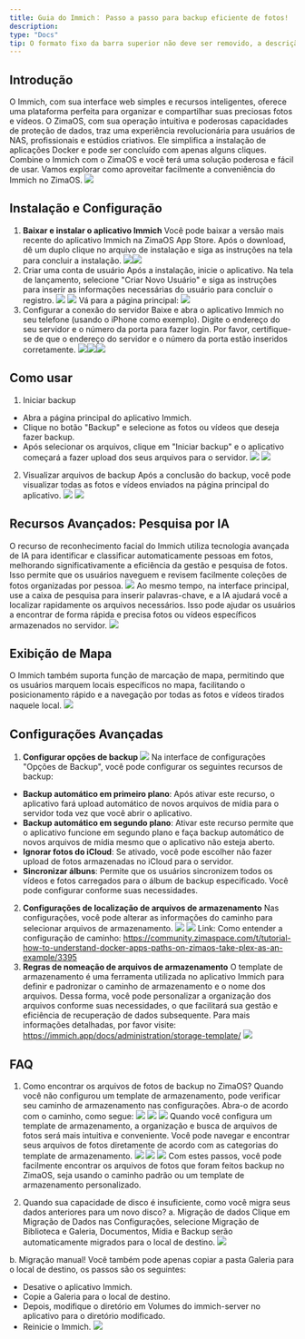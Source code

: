 ```yaml
---
title: Guia do Immich： Passo a passo para backup eficiente de fotos!
description: 
type: "Docs"
tip: O formato fixo da barra superior não deve ser removido, a descrição é para descrever o artigo. Se não preenchido, será capturada a primeira parte do conteúdo.
---
```


## Introdução
O Immich, com sua interface web simples e recursos inteligentes, oferece uma plataforma perfeita para organizar e compartilhar suas preciosas fotos e vídeos. O ZimaOS, com sua operação intuitiva e poderosas capacidades de proteção de dados, traz uma experiência revolucionária para usuários de NAS, profissionais e estúdios criativos. Ele simplifica a instalação de aplicações Docker e pode ser concluído com apenas alguns cliques.
Combine o Immich com o ZimaOS e você terá uma solução poderosa e fácil de usar. Vamos explorar como aproveitar facilmente a conveniência do Immich no ZimaOS.
![](https://manage.icewhale.io/api/static/docs/1730269774466_image.png)
## Instalação e Configuração
1. **Baixar e instalar o aplicativo Immich**
Você pode baixar a versão mais recente do aplicativo Immich na ZimaOS App Store. Após o download, dê um duplo clique no arquivo de instalação e siga as instruções na tela para concluir a instalação.
![](https://manage.icewhale.io/api/static/docs/1730269866832_copyImage.jpeg)![](https://manage.icewhale.io/api/static/docs/1730269868372_copyImage.png)
2. Criar uma conta de usuário
Após a instalação, inicie o aplicativo. Na tela de lançamento, selecione "Criar Novo Usuário" e siga as instruções para inserir as informações necessárias do usuário para concluir o registro.
![](https://manage.icewhale.io/api/static/docs/1730269926591_image.png)
![](https://manage.icewhale.io/api/static/docs/1730269940085_image.png)
Vá para a página principal:
![](https://manage.icewhale.io/api/static/docs/1730269963189_image.png)
3. Configurar a conexão do servidor
Baixe e abra o aplicativo Immich no seu telefone (usando o iPhone como exemplo).
Digite o endereço do seu servidor e o número da porta para fazer login. Por favor, certifique-se de que o endereço do servidor e o número da porta estão inseridos corretamente.
![](https://manage.icewhale.io/api/static/docs/1730270062733_copyImage.png)![](https://manage.icewhale.io/api/static/docs/1730270082792_copyImage.jpeg)![](https://manage.icewhale.io/api/static/docs/1730270083467_copyImage.jpeg)
## Como usar
1. Iniciar backup
- Abra a página principal do aplicativo Immich.
- Clique no botão "Backup" e selecione as fotos ou vídeos que deseja fazer backup.
- Após selecionar os arquivos, clique em "Iniciar backup" e o aplicativo começará a fazer upload dos seus arquivos para o servidor.
![](https://manage.icewhale.io/api/static/docs/1730270241632_image.png)
![](https://manage.icewhale.io/api/static/docs/1730270251463_image.png)
2. Visualizar arquivos de backup
Após a conclusão do backup, você pode visualizar todas as fotos e vídeos enviados na página principal do aplicativo.
![](https://manage.icewhale.io/api/static/docs/1730270310188_image.png)
![](https://manage.icewhale.io/api/static/docs/1730270325913_image.png)
## Recursos Avançados: Pesquisa por IA
O recurso de reconhecimento facial do Immich utiliza tecnologia avançada de IA para identificar e classificar automaticamente pessoas em fotos, melhorando significativamente a eficiência da gestão e pesquisa de fotos. Isso permite que os usuários naveguem e revisem facilmente coleções de fotos organizadas por pessoa.
![](https://manage.icewhale.io/api/static/docs/1730270365044_image.png)
Ao mesmo tempo, na interface principal, use a caixa de pesquisa para inserir palavras-chave, e a IA ajudará você a localizar rapidamente os arquivos necessários. Isso pode ajudar os usuários a encontrar de forma rápida e precisa fotos ou vídeos específicos armazenados no servidor.
![](https://manage.icewhale.io/api/static/docs/1730270384165_image.png)
## Exibição de Mapa
O Immich também suporta função de marcação de mapa, permitindo que os usuários marquem locais específicos no mapa, facilitando o posicionamento rápido e a navegação por todas as fotos e vídeos tirados naquele local.
![](https://manage.icewhale.io/api/static/docs/1730270408893_image.png)
## Configurações Avançadas
1. **Configurar opções de backup**
![](https://manage.icewhale.io/api/static/docs/1730270441373_image.png)
Na interface de configurações "Opções de Backup", você pode configurar os seguintes recursos de backup:
- **Backup automático em primeiro plano**: Após ativar este recurso, o aplicativo fará upload automático de novos arquivos de mídia para o servidor toda vez que você abrir o aplicativo.
- **Backup automático em segundo plano**: Ativar este recurso permite que o aplicativo funcione em segundo plano e faça backup automático de novos arquivos de mídia mesmo que o aplicativo não esteja aberto.
- **Ignorar fotos do iCloud**: Se ativado, você pode escolher não fazer upload de fotos armazenadas no iCloud para o servidor.
- **Sincronizar álbuns**: Permite que os usuários sincronizem todos os vídeos e fotos carregados para o álbum de backup especificado.
Você pode configurar conforme suas necessidades.
2. **Configurações de localização de arquivos de armazenamento**
Nas configurações, você pode alterar as informações do caminho para selecionar arquivos de armazenamento.
![](https://manage.icewhale.io/api/static/docs/1730270501295_image.png)
![](https://manage.icewhale.io/api/static/docs/1730270511744_image.png)
Link: Como entender a configuração de caminho: https://community.zimaspace.com/t/tutorial-how-to-understand-docker-apps-paths-on-zimaos-take-plex-as-an-example/3395
3. **Regras de nomeação de arquivos de armazenamento**
O template de armazenamento é uma ferramenta utilizada no aplicativo Immich para definir e padronizar o caminho de armazenamento e o nome dos arquivos. Dessa forma, você pode personalizar a organização dos arquivos conforme suas necessidades, o que facilitará sua gestão e eficiência de recuperação de dados subsequente.
Para mais informações detalhadas, por favor visite: https://immich.app/docs/administration/storage-template/
![](https://manage.icewhale.io/api/static/docs/1730270568147_image.png)
## FAQ
1. Como encontrar os arquivos de fotos de backup no ZimaOS?
Quando você não configurou um template de armazenamento, pode verificar seu caminho de armazenamento nas configurações. Abra-o de acordo com o caminho, como segue:
![](https://manage.icewhale.io/api/static/docs/1730270615131_image.png)
![](https://manage.icewhale.io/api/static/docs/1730270625991_image.png)
![](https://manage.icewhale.io/api/static/docs/1730270635201_image.png)
Quando você configura um template de armazenamento, a organização e busca de arquivos de fotos será mais intuitiva e conveniente. Você pode navegar e encontrar seus arquivos de fotos diretamente de acordo com as categorias do template de armazenamento.
![](https://manage.icewhale.io/api/static/docs/1730270689535_image.png)
![](https://manage.icewhale.io/api/static/docs/1730270699458_image.png)
![](https://manage.icewhale.io/api/static/docs/1730270702487_image.png)
Com estes passos, você pode facilmente encontrar os arquivos de fotos que foram feitos backup no ZimaOS, seja usando o caminho padrão ou um template de armazenamento personalizado.

2. Quando sua capacidade de disco é insuficiente, como você migra seus dados anteriores para um novo disco?
a. Migração de dados
Clique em Migração de Dados nas Configurações, selecione Migração de Biblioteca e Galeria, Documentos, Mídia e Backup serão automaticamente migrados para o local de destino.
![](https://manage.icewhale.io/api/static/docs/1730272017160_image.png)

b. Migração manual!
Você também pode apenas copiar a pasta Galeria para o local de destino, os passos são os seguintes:
- Desative o aplicativo Immich.
- Copie a Galeria para o local de destino.
- Depois, modifique o diretório em Volumes do immich-server no aplicativo para o diretório modificado.
- Reinicie o Immich.
![](https://manage.icewhale.io/api/static/docs/1730271838216_image.png)